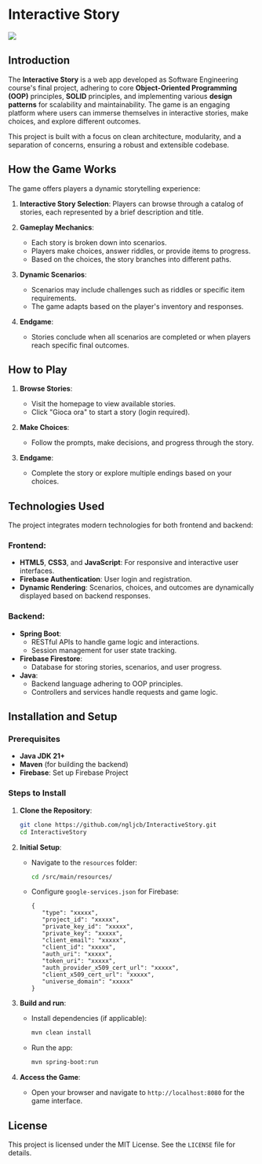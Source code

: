 # Interactive Story

<a href="#"><img src="./assets/banner.gif"></a>

## Introduction

The **Interactive Story** is a web app developed as Software Engineering course's final project, adhering to core **Object-Oriented Programming (OOP)** principles, **SOLID** principles, and implementing various **design patterns** for scalability and maintainability. The game is an engaging platform where users can immerse themselves in interactive stories, make choices, and explore different outcomes.

This project is built with a focus on clean architecture, modularity, and a separation of concerns, ensuring a robust and extensible codebase.

## How the Game Works

The game offers players a dynamic storytelling experience:

1. **Interactive Story Selection**:
   Players can browse through a catalog of stories, each represented by a brief description and title.

2. **Gameplay Mechanics**:

   - Each story is broken down into scenarios.
   - Players make choices, answer riddles, or provide items to progress.
   - Based on the choices, the story branches into different paths.

3. **Dynamic Scenarios**:

   - Scenarios may include challenges such as riddles or specific item requirements.
   - The game adapts based on the player's inventory and responses.

4. **Endgame**:
   - Stories conclude when all scenarios are completed or when players reach specific final outcomes.

## How to Play

1. **Browse Stories**:

   - Visit the homepage to view available stories.
   - Click "Gioca ora" to start a story (login required).

2. **Make Choices**:

   - Follow the prompts, make decisions, and progress through the story.

3. **Endgame**:
   - Complete the story or explore multiple endings based on your choices.

## Technologies Used

The project integrates modern technologies for both frontend and backend:

### Frontend:

- **HTML5**, **CSS3**, and **JavaScript**: For responsive and interactive user interfaces.
- **Firebase Authentication**: User login and registration.
- **Dynamic Rendering**: Scenarios, choices, and outcomes are dynamically displayed based on backend responses.

### Backend:

- **Spring Boot**:
  - RESTful APIs to handle game logic and interactions.
  - Session management for user state tracking.
- **Firebase Firestore**:
  - Database for storing stories, scenarios, and user progress.
- **Java**:
  - Backend language adhering to OOP principles.
  - Controllers and services handle requests and game logic.

## Installation and Setup

### Prerequisites

- **Java JDK 21+**
- **Maven** (for building the backend)
- **Firebase**: Set up Firebase Project

### Steps to Install

1. **Clone the Repository**:

   ```bash
   git clone https://github.com/ngljcb/InteractiveStory.git
   cd InteractiveStory
   ```

2. **Initial Setup**:

   - Navigate to the `resources` folder:
     ```bash
     cd /src/main/resources/
     ```
   - Configure `google-services.json` for Firebase:
     ```properties
     {
        "type": "xxxxx",
        "project_id": "xxxxx",
        "private_key_id": "xxxxx",
        "private_key": "xxxxx",
        "client_email": "xxxxx",
        "client_id": "xxxxx",
        "auth_uri": "xxxxx",
        "token_uri": "xxxxx",
        "auth_provider_x509_cert_url": "xxxxx",
        "client_x509_cert_url": "xxxxx",
        "universe_domain": "xxxxx"
     }
     ```

3. **Build and run**:

   - Install dependencies (if applicable):
     ```bash
     mvn clean install
     ```
   - Run the app:
     ```bash
     mvn spring-boot:run
     ```

4. **Access the Game**:
   - Open your browser and navigate to `http://localhost:8080` for the game interface.

## License

This project is licensed under the MIT License. See the `LICENSE` file for details.
